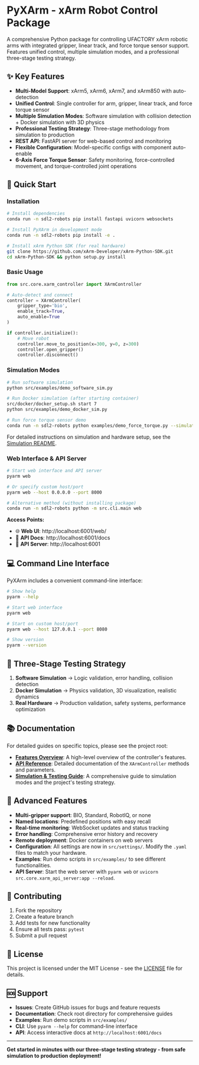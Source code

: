 # PyXArm - xArm Robot Control Package

A comprehensive Python package for controlling UFACTORY xArm robotic arms with integrated gripper, linear track, and force torque sensor support. Features unified control, multiple simulation modes, and a professional three-stage testing strategy.

## ✨ Key Features

- **Multi-Model Support**: xArm5, xArm6, xArm7, and xArm850 with auto-detection
- **Unified Control**: Single controller for arm, gripper, linear track, and force torque sensor
- **Multiple Simulation Modes**: Software simulation with collision detection + Docker simulation with 3D physics
- **Professional Testing Strategy**: Three-stage methodology from simulation to production
- **REST API**: FastAPI server for web-based control and monitoring
- **Flexible Configuration**: Model-specific configs with component auto-enable
- **6-Axis Force Torque Sensor**: Safety monitoring, force-controlled movement, and torque-controlled joint operations

## 🚀 Quick Start

### Installation
```bash
# Install dependencies
conda run -n sdl2-robots pip install fastapi uvicorn websockets

# Install PyXArm in development mode
conda run -n sdl2-robots pip install -e .

# Install xArm Python SDK (for real hardware)
git clone https://github.com/xArm-Developer/xArm-Python-SDK.git
cd xArm-Python-SDK && python setup.py install
```

### Basic Usage
```python
from src.core.xarm_controller import XArmController

# Auto-detect and connect
controller = XArmController(
    gripper_type='bio',
    enable_track=True,
    auto_enable=True
)

if controller.initialize():
    # Move robot
    controller.move_to_position(x=300, y=0, z=300)
    controller.open_gripper()
    controller.disconnect()
```

### Simulation Modes
```bash
# Run software simulation
python src/examples/demo_software_sim.py

# Run Docker simulation (after starting container)
src/docker/docker_setup.sh start 7
python src/examples/demo_docker_sim.py

# Run force torque sensor demo
conda run -n sdl2-robots python examples/demo_force_torque.py --simulation
```

For detailed instructions on simulation and hardware setup, see the [Simulation README](SIMULATION_TESTING.md).

### Web Interface & API Server
```bash
# Start web interface and API server
pyarm web

# Or specify custom host/port
pyarm web --host 0.0.0.0 --port 8000

# Alternative method (without installing package)
conda run -n sdl2-robots python -m src.cli.main web
```

**Access Points:**
- 🌐 **Web UI**: http://localhost:6001/web/
- 📖 **API Docs**: http://localhost:6001/docs  
- 📡 **API Server**: http://localhost:6001

## 💻 Command Line Interface

PyXArm includes a convenient command-line interface:

```bash
# Show help
pyarm --help

# Start web interface
pyarm web

# Start on custom host/port
pyarm web --host 127.0.0.1 --port 8080

# Show version
pyarm --version
```

## 🎯 Three-Stage Testing Strategy

1. **Software Simulation** → Logic validation, error handling, collision detection
2. **Docker Simulation** → Physics validation, 3D visualization, realistic dynamics  
3. **Real Hardware** → Production validation, safety systems, performance optimization

## 📚 Documentation

For detailed guides on specific topics, please see the project root:

-   **[Features Overview](./FEATURES.md)**: A high-level overview of the controller's features.
-   **[API Reference](./API_REFERENCE.md)**: Detailed documentation of the `XArmController` methods and parameters.
-   **[Simulation & Testing Guide](./SIMULATION_TESTING.md)**: A comprehensive guide to simulation modes and the project's testing strategy.

## 🔧 Advanced Features

- **Multi-gripper support**: BIO, Standard, RobotIQ, or none
- **Named locations**: Predefined positions with easy recall
- **Real-time monitoring**: WebSocket updates and status tracking
- **Error handling**: Comprehensive error history and recovery
- **Remote deployment**: Docker containers on web servers
- **Configuration**: All settings are now in `src/settings/`. Modify the `.yaml` files to match your hardware.
- **Examples**: Run demo scripts in `src/examples/` to see different functionalities.
- **API Server**: Start the web server with `pyarm web` or `uvicorn src.core.xarm_api_server:app --reload`.

## 🤝 Contributing

1. Fork the repository
2. Create a feature branch
3. Add tests for new functionality
4. Ensure all tests pass: `pytest`
5. Submit a pull request

## 📄 License

This project is licensed under the MIT License - see the [LICENSE](LICENSE) file for details.

## 🆘 Support

- **Issues**: Create GitHub issues for bugs and feature requests
- **Documentation**: Check root directory for comprehensive guides
- **Examples**: Run demo scripts in `src/examples/`
- **CLI**: Use `pyarm --help` for command-line interface
- **API**: Access interactive docs at `http://localhost:6001/docs`

---

**Get started in minutes with our three-stage testing strategy - from safe simulation to production deployment!**
